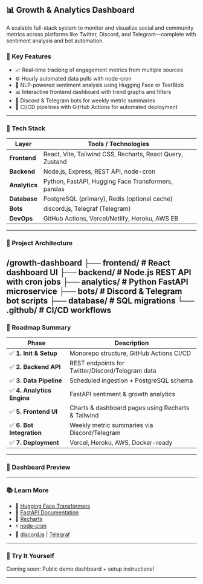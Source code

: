 ## 📊 Growth & Analytics Dashboard

A scalable full-stack system to monitor and visualize social and community metrics across platforms like Twitter, Discord, and Telegram—complete with sentiment analysis and bot automation.

### 🧠 Key Features
- 📈 Real-time tracking of engagement metrics from multiple sources
- ⚙️ Hourly automated data pulls with node-cron
- 🧪 NLP-powered sentiment analysis using Hugging Face or TextBlob
- 📊 Interactive frontend dashboard with trend graphs and filters
- 🤖 Discord & Telegram bots for weekly metric summaries
- 🚀 CI/CD pipelines with GitHub Actions for automated deployment

---

### 🔧 Tech Stack

| Layer         | Tools / Technologies |
|--------------|----------------------|
| **Frontend** | React, Vite, Tailwind CSS, Recharts, React Query, Zustand |
| **Backend**  | Node.js, Express, REST API, node-cron |
| **Analytics**| Python, FastAPI, Hugging Face Transformers, pandas |
| **Database** | PostgreSQL (primary), Redis (optional cache) |
| **Bots**     | discord.js, Telegraf (Telegram) |
| **DevOps**   | GitHub Actions, Vercel/Netlify, Heroku, AWS EB |

---

### 🧱 Project Architecture

/growth-dashboard
├── frontend/ # React dashboard UI
├── backend/ # Node.js REST API with cron jobs
├── analytics/ # Python FastAPI microservice
├── bots/ # Discord & Telegram bot scripts
├── database/ # SQL migrations
└── .github/ # CI/CD workflows
---

### 🚀 Roadmap Summary

| Phase | Description |
|-------|-------------|
| ✅ **1. Init & Setup** | Monorepo structure, GitHub Actions CI/CD |
| ✅ **2. Backend API** | REST endpoints for Twitter/Discord/Telegram data |
| ✅ **3. Data Pipeline** | Scheduled ingestion + PostgreSQL schema |
| ✅ **4. Analytics Engine** | FastAPI sentiment & growth analytics |
| ✅ **5. Frontend UI** | Charts & dashboard pages using Recharts & Tailwind |
| ✅ **6. Bot Integration** | Weekly metric summaries via Discord/Telegram |
| ✅ **7. Deployment** | Vercel, Heroku, AWS, Docker-ready |

---

### 📸 Dashboard Preview

---

### 📚 Learn More

- 🧠 [Hugging Face Transformers](https://huggingface.co/transformers/)
- 📘 [FastAPI Documentation](https://fastapi.tiangolo.com/)
- 🧰 [Recharts](https://recharts.org/)
- ⚡ [node-cron](https://www.npmjs.com/package/node-cron)
- 🤖 [discord.js](https://discord.js.org/) | [Telegraf](https://telegraf.js.org/)

---

### 🧪 Try It Yourself

Coming soon: Public demo dashboard + setup instructions!

---
